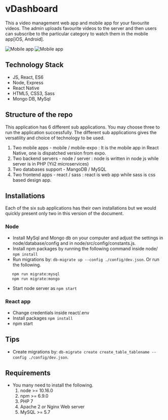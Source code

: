 vDashboard 
==========
This a video management web app and mobile app for your favourite videos.
The admin uploads favourite videos to the server and then users can subscribe to the particular category to watch them in the mobile app[iOS, Android].

![Mobile app](https://github.com/iloveyii/vdashboard/blob/master/release/ss1.PNG)
![Mobile app](https://github.com/iloveyii/vdashboard/blob/master/release/ss2.PNG)

## Technology Stack
  * JS, React, ES6
  * Node, Express
  * React Native
  * HTML5, CSS3, Sass
  * Mongo DB, MySql

## Structure of the repo
This application has 6 different sub applications. You may choose three to run the application successfully.
The different sub applications gives the versatility and choice of technology to be used.
  1. Two mobile apps - mobile / mobile-expo : It is the mobile app in React Native, one is dispatched version from expo.
  2. Two backend servers - node / server : node is written in node js while server is in PHP (Yii2 microservices)
  3. Two databases support - MangoDB / MySQL 
  4. Two frontend apps - react / sass : react is web app while sass is css based design app.

## Installations
   Each of the six sub applications has their own installations but we would quickly present only two in this version of 
   the document.
### Node
   * Install MySql and Mongo db on your computer and adjust the settings in node/database/config and in node/src/config/constants.js.
   * Install npm packages by running the following command inside node/ `npm install`
   * Run migrations by: `db-migrate up --config ./config/dev.json`. Or run the following.
```bash
   npm run migrate:mysql
   npm run migrate:mongo
```
   * Start node server as `npm start`

### React app
   * Change credentials inside react/.env
   * Install packages `npm install`
   * npm start
   
## Tips
  * Create migrations by: `db-migrate create create_table_tablename --config ./config/dev.json`.
  

    
## Requirements

   * You many need to install the following.
     1. node >= 10.16.0
     2. npm >= 6.9.0
     3. PHP 7
     4. Apache 2 or Nginx Web server
     5. MySQL >= 5.7
